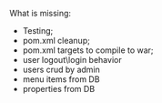 What is missing:
* Testing;
* pom.xml cleanup;
* pom.xml targets to compile to war;
* user logout\login behavior
* users crud by admin
* menu items from DB
* properties from DB

